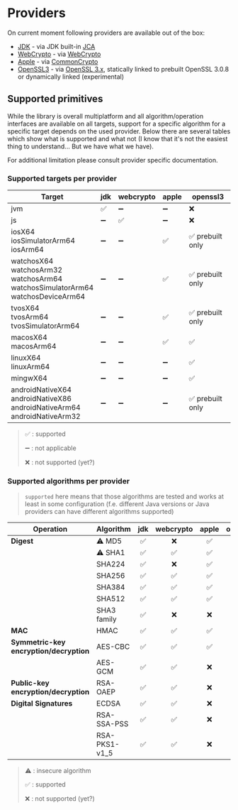 # Providers

On current moment following providers are available out of the box:

* [JDK](../modules/cryptography-provider-jdk.md) - via
  JDK built-in [JCA](https://docs.oracle.com/en/java/javase/17/security/java-cryptography-architecture-jca-reference-guide.html)
* [WebCrypto](../modules/cryptography-provider-webcrypto.md) - via
  [WebCrypto](https://developer.mozilla.org/en-US/docs/Web/API/Web_Crypto_API)
* [Apple](../modules/cryptography-provider-apple.md) - via
  [CommonCrypto](https://developer.apple.com/library/archive/documentation/Security/Conceptual/cryptoservices/Introduction/Introduction.html)
* [OpenSSL3](../modules/cryptography-provider-openssl3.md) - via [OpenSSL 3.x](https://www.openssl.org),
  statically linked to prebuilt OpenSSL 3.0.8 or dynamically linked (experimental)

## Supported primitives

While the library is overall multiplatform and all algorithm/operation interfaces are available on all targets,
support for a specific algorithm for a specific target depends on the used provider.
Below there are several tables which show what is supported and what not
(I know that it's not the easiest thing to understand...
But we have what we have).

For additional limitation please consult provider specific documentation.

### Supported targets per provider

| Target                                                                                        | jdk | webcrypto | apple | openssl3        |
|-----------------------------------------------------------------------------------------------|-----|-----------|-------|-----------------|
| jvm                                                                                           | ✅   | ➖         | ➖     | ❌               |
| js                                                                                            | ➖   | ✅         | ➖     | ❌               |
| iosX64<br/>iosSimulatorArm64<br/>iosArm64                                                     | ➖   | ➖         | ✅     | ✅ prebuilt only |
| watchosX64<br/>watchosArm32<br/>watchosArm64<br/>watchosSimulatorArm64<br/>watchosDeviceArm64 | ➖   | ➖         | ✅     | ✅ prebuilt only |
| tvosX64<br/>tvosArm64<br/>tvosSimulatorArm64                                                  | ➖   | ➖         | ✅     | ✅ prebuilt only |
| macosX64<br/>macosArm64                                                                       | ➖   | ➖         | ✅     | ✅               |
| linuxX64<br/>linuxArm64                                                                       | ➖   | ➖         | ➖     | ✅               |
| mingwX64                                                                                      | ➖   | ➖         | ➖     | ✅               |
| androidNativeX64<br/>androidNativeX86<br/>androidNativeArm64<br/>androidNativeArm32           | ➖   | ➖         | ➖     | ✅ prebuilt only |

> ✅ : supported
>
> ➖ : not applicable
>
> ❌ : not supported (yet?)

### Supported algorithms per provider

> `supported` here means that those algorithms are tested and works at least in some configuration
> (f.e. different Java versions or Java providers can have different algorithms supported)

| Operation                                   | Algorithm     | jdk | webcrypto | apple | openssl3 |
|---------------------------------------------|---------------|:---:|:---------:|:-----:|:--------:|
| **Digest**                                  | ⚠️ MD5        |  ✅  |     ❌     |   ✅   |    ✅     |
|                                             | ⚠️ SHA1       |  ✅  |     ✅     |   ✅   |    ✅     |
|                                             | SHA224        |  ✅  |     ❌     |   ✅   |    ✅     |
|                                             | SHA256        |  ✅  |     ✅     |   ✅   |    ✅     |
|                                             | SHA384        |  ✅  |     ✅     |   ✅   |    ✅     |
|                                             | SHA512        |  ✅  |     ✅     |   ✅   |    ✅     |
|                                             | SHA3 family   |  ✅  |     ❌     |   ❌   |    ✅     |
| **MAC**                                     | HMAC          |  ✅  |     ✅     |   ✅   |    ✅     |
| **Symmetric-key<br/>encryption/decryption** | AES-CBC       |  ✅  |     ✅     |   ✅   |    ✅     |
|                                             | AES-GCM       |  ✅  |     ✅     |   ❌   |    ✅     |
| **Public-key<br/>encryption/decryption**    | RSA-OAEP      |  ✅  |     ✅     |   ❌   |    ✅     |
| **Digital Signatures**                      | ECDSA         |  ✅  |     ✅     |   ❌   |    ✅     |
|                                             | RSA-SSA-PSS   |  ✅  |     ✅     |   ❌   |    ✅     |
|                                             | RSA-PKS1-v1_5 |  ✅  |     ✅     |   ❌   |    ✅     |

> ⚠️ : insecure algorithm
>
> ✅ : supported
>
> ❌ : not supported (yet?)
